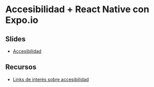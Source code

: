 # Accesibilidad + React Native con Expo.io

## Slides
- [Accesibilidad](https://docs.google.com/presentation/d/1vaOH3lw9_6fQpVD1tRKyMLwHmXTukWq3rKyAa9JhwhM/edit#slide=id.p)

## Recursos
- [Links de interés sobre accesibilidad](https://docs.google.com/document/d/16FDRGMR1L2AI5rJmjj24hwOY-Hf1jMOpxBWa5hPgiT4/edit)
